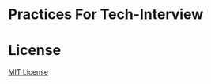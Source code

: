 # Practices For Tech-Interview

# License
[MIT License](https://github.com/JoonHoSeong/Practice_TechInterveiw/blob/main/LICENSE)